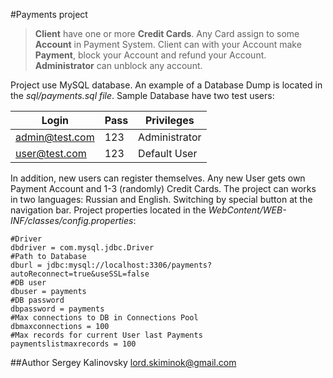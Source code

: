 #Payments project

> __Client__ have one or more __Credit Cards__. Any Card assign to some __Account__ in Payment System. Client can with your Account make __Payment__, block your Account and refund your Account. __Administrator__ can unblock any account.

Project use MySQL database. An example of a Database Dump is located in the _sql/payments.sql file_. Sample Database have two test users:

|Login|Pass|Privileges|
|---|---|---|
|admin@test.com|123|Administrator|
|user@test.com|123|Default User|

In addition, new users can register themselves. Any new User gets own Payment Account and 1-3 (randomly) Credit Cards. The project can works in two languages: Russian and English. Switching by special button at the navigation bar. Project properties located in the _WebContent/WEB-INF/classes/config.properties_:

```properties
#Driver
dbdriver = com.mysql.jdbc.Driver
#Path to Database
dburl = jdbc:mysql://localhost:3306/payments?autoReconnect=true&useSSL=false
#DB user
dbuser = payments
#DB password
dbpassword = payments
#Max connections to DB in Connections Pool
dbmaxconnections = 100
#Max records for current User last Payments
paymentslistmaxrecords = 100
```

##Author
Sergey Kalinovsky
lord.skiminok@gmail.com
